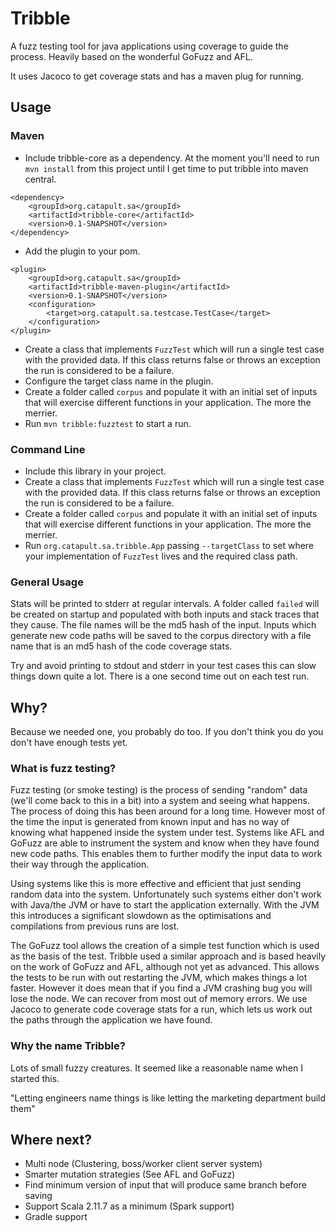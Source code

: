 # Tribble

A fuzz testing tool for java applications using coverage to guide the process. 
Heavily based on the wonderful GoFuzz and AFL.

It uses Jacoco to get coverage stats and has a maven plug for running.

## Usage

### Maven
* Include tribble-core as a dependency. At the moment you'll need to run `mvn install` from this project until I get time
to put tribble into maven central.
```
<dependency>
    <groupId>org.catapult.sa</groupId>
    <artifactId>tribble-core</artifactId>
    <version>0.1-SNAPSHOT</version>
</dependency>
```
* Add the plugin to your pom.
```
<plugin>
    <groupId>org.catapult.sa</groupId>
    <artifactId>tribble-maven-plugin</artifactId>
    <version>0.1-SNAPSHOT</version>
    <configuration>
        <target>org.catapult.sa.testcase.TestCase</target>
    </configuration>
</plugin>
```
* Create a class that implements `FuzzTest` which will run a single test case with the provided data. If this class returns false
or throws an exception the run is considered to be a failure.
* Configure the target class name in the plugin.
* Create a folder called `corpus` and populate it with an initial set of inputs that will exercise different functions in 
your application. The more the merrier.
* Run `mvn tribble:fuzztest` to start a run.

### Command Line
* Include this library in your project.
* Create a class that implements `FuzzTest` which will run a single test case with the provided data. If this class returns false
or throws an exception the run is considered to be a failure.
* Create a folder called `corpus` and populate it with an initial set of inputs that will exercise different functions in 
your application. The more the merrier.
* Run `org.catapult.sa.tribble.App` passing `--targetClass` to set where your implementation of `FuzzTest` lives and the
required class path.

### General Usage
Stats will be printed to stderr at regular intervals. A folder called `failed` will be created on startup and populated 
with both inputs and stack traces that they cause. The file names will be the md5 hash of the input. Inputs which generate
new code paths will be saved to the corpus directory with a file name that is an md5 hash of the code coverage stats.

Try and avoid printing to stdout and stderr in your test cases this can slow things down quite a lot. There is a one second 
time out on each test run. 

## Why?

Because we needed one, you probably do too. If you don't think you do you don't have enough tests yet.

### What is fuzz testing?

Fuzz testing (or smoke testing) is the process of sending "random" data (we'll come back to this in a bit) into a system 
and seeing what happens. The process of doing this has been around for a long time. However most of the time the input is
generated from known input and has no way of knowing what happened inside the system under test. Systems like AFL and 
GoFuzz are able to instrument the system and know when they have found new code paths.  This enables them to further modify 
the input data to work their way through the application.

Using systems like this is more effective and efficient that just sending random data into the system. Unfortunately such
systems either don't work with Java/the JVM or have to start the application externally. With the JVM this introduces a 
significant slowdown as the optimisations and compilations from previous runs are lost. 
 
The GoFuzz tool allows the creation of a simple test function which is used as the basis of the test. Tribble used a 
similar approach and is based heavily on the work of GoFuzz and AFL, although not yet as advanced. This allows the tests 
to be run with out restarting the JVM, which makes things a lot faster. However it does mean that if you find a JVM 
crashing bug you will lose the node. We can recover from most out of memory errors. We use Jacoco to generate code 
coverage stats for a run, which lets us work out the paths through the application we have found.

### Why the name Tribble?

Lots of small fuzzy creatures. It seemed like a reasonable name when I started this.

"Letting engineers name things is like letting the marketing department build them" 

## Where next?

* Multi node (Clustering, boss/worker client server system)
* Smarter mutation strategies (See AFL and GoFuzz)
* Find minimum version of input that will produce same branch before saving
* Support Scala 2.11.7 as a minimum (Spark support)
* Gradle support
